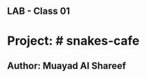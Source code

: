 ## LAB - Class 01
# Project: # snakes-cafe
## Author: Muayad Al Shareef
#### <!-- Links and Resources --> 
#### <!-- back-end server url (when applicable) --> 
#### <!-- front-end application (when applicable) --> 

[//]: # (Setup)

[//]: # (.env requirements &#40;where applicable&#41;)

[//]: # (i.e.)

[//]: # ()
[//]: # (PORT - Port Number)

[//]: # (DATABASE_URL - URL to the running Postgres instance/db)

[//]: # (How to initialize/run your application &#40;where applicable&#41;)

[//]: # (e.g. python main.py)

[//]: # (How to use your library &#40;where applicable&#41;)

[//]: # (Tests)

[//]: # (How do you run tests?)

[//]: # (Any tests of note?)

[//]: # (Describe any tests that you did not complete, skipped, etc)